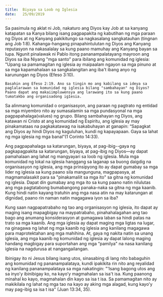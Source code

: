 ```yaml
---
title:  Biyaya sa Loob ng Iglesia
date:   25/09/2019
---
```


Sa pasimula ng aklat ni Job, nakaturo ang Diyos kay Job at sa kanyang katapatan sa Kanya bilang isang pagpapakita ng kabutihan ng mga paraan ng Diyos at ng Kanyang pakikitungo sa nagkasalang sangkatauhan (tingnan ang Job 1:8). Kahanga-hangang pinapahintulutan ng Diyos ang Kanyang reputasyon na nakasalalay sa kung paano mamuhay ang Kanyang bayan sa lupa. Ngunit pinalawak ni Pablo itong pananampalatayang mayroon ang Diyos sa iba Niyang "mga santo" para ibilang ang komunidad ng iglesia: "Upang sa pamamagitan ng iglesia ay maipaalam ngayon sa mga pinuno at sa mga kapamahalaan sa sangkalangitan ang iba't ibang anyo ng karunungan ng Diyos (Efeso 3:10).

`Basahin ang Efeso 2:19. Ano sa tingin mo ang kabilang sa ideya sa paglalarawan sa komunidad ng iglesia bilang "sambahayan" ng Diyos? Paano dapat ang makaiimpluwensya ang larawang ito sa kung paano tumatakbo ang organisadong ig1esia.`

Sa alinmang komunidad o organisasyon, ang paraan ng pagtrato ng entidad sa mga miyembro nito ay sumasalamin sa mga pundasyonal na mga pagpapahalaga(values) ng grupo. Bilang sambahayan ng Diyos, ang katawan ni Cristo at ang komunidad ng Espiritu, ang iglesia ay may pinakamataas na pagkakatawag na isakabuhayan at ganapin: “Sapagkat ang  Diyos ay hindi Diyos ng kaguluhan, kundi ng kapayapaan. Gaya sa lahat ng mga iglesia ng mga banal”(1 Corinto 14:33).

Ang pagpapahalaga sa katarungan, biyaya, at pag-ibig--gaya ng pagkapagpakita sa katarungan, biyaya, at pag-ibig ng Diyos—ay dapat pamahalaan ang lahat ng mangyayari sa loob ng iglesia. Mula mga komunidad ng lokal na iglesia hanggang sa laganap sa buong daigdig na organisasyon ng iglesia, ang mga prinsipyong ito ay dapat gumabay sa mga lider ng iglesia sa kung paano sila mangunguna, magpapasya, at magmamalasakit para sa "pinakamaliit sa mga ito" sa gitna ng komunidad ng iglesia. Dapat din gumabay ang mga ito sa kung paano natin nilulutas ang mga pagtatabong bumabangong panaka-naka sa gitna ng mga kaanib. Kung hindi natin kayang tratuhin ang mga nasa atin na may katarungan at dignidad, paano rin naman natin magagawa iyon sa iba? 

Kung saan nagpapatrabaho ng tao ang organisasyon ng iglesia, ito dapat ay  maging isang mapagbigay na maypatrabaho, pinahahalagahan ang tao bago ang anumang konsiderasyon at gumagawa laban sa hindi patas na trato sa mga kaanib. Ang mga iglesia ay dapat maging mga ligtas na lugar, na ginagawa ng lahat ng mga kaanib ng iglesia ang kanilang magagawa para maprotektahan ang mga mahihina. At, gaya ng nakita natin sa unang iglesia, ang mga kaanib ng komunidad ng iglesia ay dapat lalong maging handang magbigay para suportahan ang mga “pamilya" na nasa kanilang iglesia na nagdurusa at nangangailangan. 

Ibinigay ito ni Jesus bilang isang utos, sinasabing di lang nito babaguhin ang komunidad ng pananampalataya, kundi ipakikita rin nito ang reyalidad ng kanilang pananampalataya sa mga nakatingin: "'Isang bagong utos ang sa inyo’y ibinibigay ko, na kayo’y magmahalan sa isa't isa. Kung paanong minahal ko kayo, magmahalan din kayo sa isa t isa. Sa pamamagitan nito ay makikilala ng lahat ng mga tao na kayo ay aking mga alagad, kung kayo'y may pag-ibig sa isa t isa" (Juan 13:34, 35).